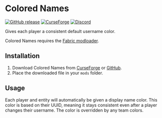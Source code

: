 # Colored Names

[![GitHub release](https://img.shields.io/github/release/haykam821/Colored-Names.svg?style=popout&label=github)](https://github.com/haykam821/Colored-Names/releases/latest)
[![CurseForge](https://img.shields.io/static/v1?style=popout&label=curseforge&message=project&color=6441A4)](https://www.curseforge.com/minecraft/mc-mods/colored-names)
[![Discord](https://img.shields.io/static/v1?style=popout&label=chat&message=discord&color=7289DA)](https://discord.gg/eXcffmW)

Gives each player a consistent default username color.

Colored Names requires the [Fabric modloader](https://fabricmc.net/use/).

## Installation

1. Download Colored Names from [CurseForge](https://www.curseforge.com/minecraft/mc-mods/colored-names/files) or [GitHub](https://github.com/haykam821/Colored-Names/releases).
2. Place the downloaded file in your `mods` folder.

## Usage

Each player and entity will automatically be given a display name color. This color is based on their UUID, meaning it stays consistent even after a player changes their username. The color is overridden by any team colors.
